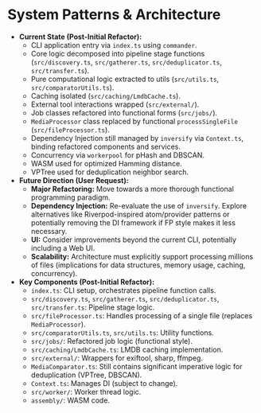<!-- Version: 1.9 | Last Updated: 2025-04-05 | Updated By: Cline -->

# System Patterns & Architecture

- **Current State (Post-Initial Refactor):**
  - CLI application entry via `index.ts` using `commander`.
  - Core logic decomposed into pipeline stage functions (`src/discovery.ts`, `src/gatherer.ts`, `src/deduplicator.ts`, `src/transfer.ts`).
  - Pure computational logic extracted to utils (`src/utils.ts`, `src/comparatorUtils.ts`).
  - Caching isolated (`src/caching/LmdbCache.ts`).
  - External tool interactions wrapped (`src/external/`).
  - Job classes refactored into functional forms (`src/jobs/`).
  - `MediaProcessor` class replaced by functional `processSingleFile` (`src/fileProcessor.ts`).
  - Dependency Injection still managed by `inversify` via `Context.ts`, binding refactored components and services.
  - Concurrency via `workerpool` for pHash and DBSCAN.
  - WASM used for optimized Hamming distance.
  - VPTree used for deduplication neighbor search.
- **Future Direction (User Request):**
  - **Major Refactoring:** Move towards a more thorough functional programming paradigm.
  - **Dependency Injection:** Re-evaluate the use of `inversify`. Explore alternatives like Riverpod-inspired atom/provider patterns or potentially removing the DI framework if FP style makes it less necessary.
  - **UI:** Consider improvements beyond the current CLI, potentially including a Web UI.
  - **Scalability:** Architecture must explicitly support processing millions of files (implications for data structures, memory usage, caching, concurrency).
- **Key Components (Post-Initial Refactor):**
  - `index.ts`: CLI setup, orchestrates pipeline function calls.
  - `src/discovery.ts`, `src/gatherer.ts`, `src/deduplicator.ts`, `src/transfer.ts`: Pipeline stage logic.
  - `src/fileProcessor.ts`: Handles processing of a single file (replaces `MediaProcessor`).
  - `src/comparatorUtils.ts`, `src/utils.ts`: Utility functions.
  - `src/jobs/`: Refactored job logic (functional style).
  - `src/caching/LmdbCache.ts`: LMDB caching implementation.
  - `src/external/`: Wrappers for exiftool, sharp, ffmpeg.
  - `MediaComparator.ts`: Still contains significant imperative logic for deduplication (VPTree, DBSCAN).
  - `Context.ts`: Manages DI (subject to change).
  - `src/worker/`: Worker thread logic.
  - `assembly/`: WASM code.
